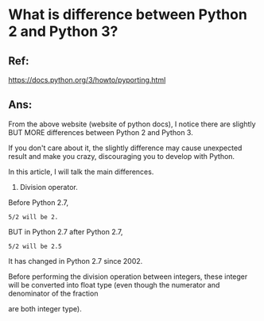 # What is difference between Python 2 and Python 3?
## Ref:
https://docs.python.org/3/howto/pyporting.html

## Ans:
From the above website (website of python docs), I notice there are slightly BUT MORE differences between Python 2 and Python 3.

If you don't care about it, the slightly difference may cause unexpected result and make you crazy, discouraging you to develop with Python.

In this article, I will talk the main differences.

1) Division operator.

Before Python 2.7, 

    5/2 will be 2.
    
 BUT in Python 2.7 after Python 2.7,
 
    5/2 will be 2.5
    
 It has changed in Python 2.7 since 2002.
 
 Before performing the division operation between integers, these integer will be converted into float type (even though the numerator and denominator of the fraction 
 
 are both integer type). 
 
